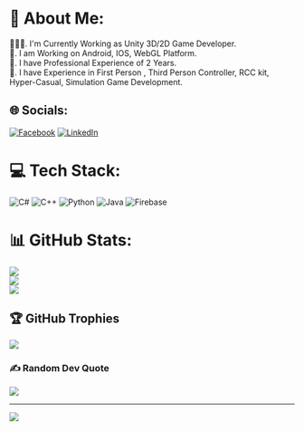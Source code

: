 # 💫 About Me:
👩🏻‍💻.  I'm Currently Working as Unity 3D/2D Game Developer.<br>💼.  I am Working on Android,  IOS,  WebGL Platform.<br>💼.  I have Professional Experience of 2 Years.<br>💼.  I have Experience in First Person , Third Person Controller, RCC kit, <br>Hyper-Casual, Simulation  Game Development.


## 🌐 Socials:
[![Facebook](https://img.shields.io/badge/Facebook-%231877F2.svg?logo=Facebook&logoColor=white)](https://facebook.com/https://www.facebook.com/profile.php?id=100085078822614) [![LinkedIn](https://img.shields.io/badge/LinkedIn-%230077B5.svg?logo=linkedin&logoColor=white)](https://linkedin.com/in/https://www.linkedin.com/in/muhammad-saad-ali-unitydeveloper/) 

# 💻 Tech Stack:
![C#](https://img.shields.io/badge/c%23-%23239120.svg?style=for-the-badge&logo=csharp&logoColor=white) ![C++](https://img.shields.io/badge/c++-%2300599C.svg?style=for-the-badge&logo=c%2B%2B&logoColor=white) ![Python](https://img.shields.io/badge/python-3670A0?style=for-the-badge&logo=python&logoColor=ffdd54) ![Java](https://img.shields.io/badge/java-%23ED8B00.svg?style=for-the-badge&logo=openjdk&logoColor=white) ![Firebase](https://img.shields.io/badge/Firebase-039BE5?style=for-the-badge&logo=Firebase&logoColor=white)
# 📊 GitHub Stats:
![](https://github-readme-stats.vercel.app/api?username=EngrMuhammadSaadAli&theme=merko&hide_border=false&include_all_commits=false&count_private=false)<br/>
![](https://github-readme-streak-stats.herokuapp.com/?user=EngrMuhammadSaadAli&theme=merko&hide_border=false)<br/>
![](https://github-readme-stats.vercel.app/api/top-langs/?username=EngrMuhammadSaadAli&theme=merko&hide_border=false&include_all_commits=false&count_private=false&layout=compact)

## 🏆 GitHub Trophies
![](https://github-profile-trophy.vercel.app/?username=EngrMuhammadSaadAli&theme=radical&no-frame=false&no-bg=true&margin-w=4)

### ✍️ Random Dev Quote
![](https://quotes-github-readme.vercel.app/api?type=horizontal&theme=radical)

---
[![](https://visitcount.itsvg.in/api?id=EngrMuhammadSaadAli&icon=0&color=0)](https://visitcount.itsvg.in)

<!-- Proudly created with GPRM ( https://gprm.itsvg.in ) -->
